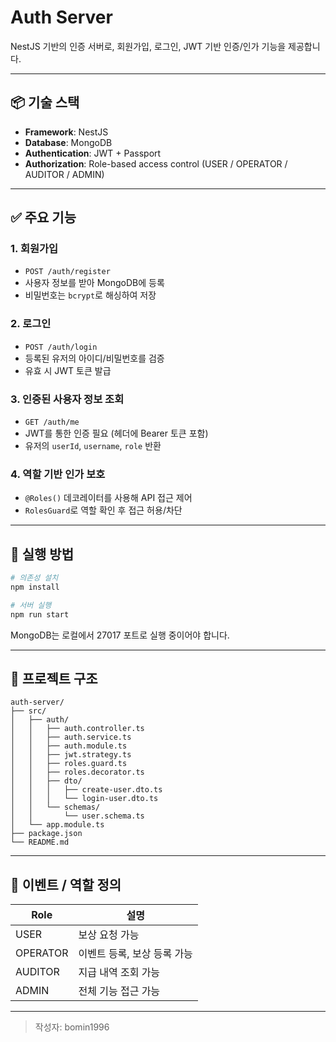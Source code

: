 # Auth Server

NestJS 기반의 인증 서버로, 회원가입, 로그인, JWT 기반 인증/인가 기능을 제공합니다.

---

## 📦 기술 스택
- **Framework**: NestJS
- **Database**: MongoDB
- **Authentication**: JWT + Passport
- **Authorization**: Role-based access control (USER / OPERATOR / AUDITOR / ADMIN)

---

## ✅ 주요 기능

### 1. 회원가입
- `POST /auth/register`
- 사용자 정보를 받아 MongoDB에 등록
- 비밀번호는 `bcrypt`로 해싱하여 저장

### 2. 로그인
- `POST /auth/login`
- 등록된 유저의 아이디/비밀번호를 검증
- 유효 시 JWT 토큰 발급

### 3. 인증된 사용자 정보 조회
- `GET /auth/me`
- JWT를 통한 인증 필요 (헤더에 Bearer 토큰 포함)
- 유저의 `userId`, `username`, `role` 반환

### 4. 역할 기반 인가 보호
- `@Roles()` 데코레이터를 사용해 API 접근 제어
- `RolesGuard`로 역할 확인 후 접근 허용/차단

---

## 🚀 실행 방법

```bash
# 의존성 설치
npm install

# 서버 실행
npm run start
```

MongoDB는 로컬에서 27017 포트로 실행 중이어야 합니다. 

---

## 📂 프로젝트 구조

```
auth-server/
├── src/
│   ├── auth/
│   │   ├── auth.controller.ts
│   │   ├── auth.service.ts
│   │   ├── auth.module.ts
│   │   ├── jwt.strategy.ts
│   │   ├── roles.guard.ts
│   │   ├── roles.decorator.ts
│   │   ├── dto/
│   │   │   ├── create-user.dto.ts
│   │   │   └── login-user.dto.ts
│   │   └── schemas/
│   │       └── user.schema.ts
│   └── app.module.ts
├── package.json
└── README.md
```


---

## 👥 이벤트 / 역할 정의

| Role      | 설명                            |
|-----------|---------------------------------|
| USER      | 보상 요청 가능                  |
| OPERATOR  | 이벤트 등록, 보상 등록 가능    |
| AUDITOR   | 지급 내역 조회 가능            |
| ADMIN     | 전체 기능 접근 가능            |

---

> 작성자: bomin1996
